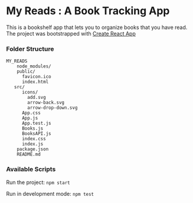 # My Reads : A Book Tracking App

This is a bookshelf app that lets you to organize books that you have read.
The project was bootstrapped with [Create React App](https://github.com/facebookincubator/create-react-app)


### Folder Structure

```
MY_READS
    node_modules/
    public/
      favicon.ico
	  index.html
   src/
      icons/
	    add.svg
		arrow-back.svg
		arrow-drop-down.svg
      App.css
	  App.js
	  App.test.js
	  Books.js
	  BooksAPI.js
	  index.css
	  index.js
	package.json
	README.md
```

### Available Scripts

Run the project:
	`npm start`

Run in development mode:
	`npm test`




